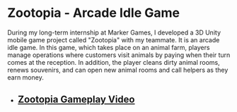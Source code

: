# Zootopia - Arcade Idle Game

During my long-term internship at Marker Games, I developed a 3D Unity mobile game project called "Zootopia" with my teammate. It is an arcade idle game. In this game, which takes place on an animal farm, players manage operations where customers visit animals by paying when their turn comes at the reception. In addition, the player cleans dirty animal rooms, renews souvenirs, and can open new animal rooms and call helpers as they earn money.


- ## [Zootopia Gameplay Video](https://drive.google.com/file/d/1FCdUu-LbD12uOZmKE0L-lGmz_UcTnKxm/view?usp=sharing)

